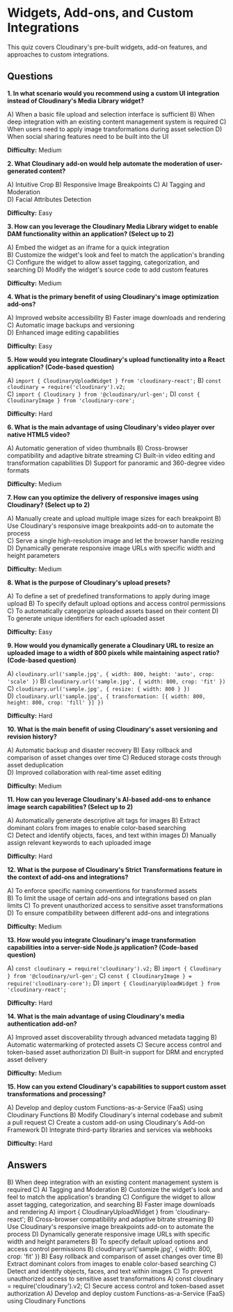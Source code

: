 # Widgets, Add-ons, and Custom Integrations

This quiz covers Cloudinary's pre-built widgets, add-on features, and approaches to custom integrations.

## Questions

**1. In what scenario would you recommend using a custom UI integration instead of Cloudinary's Media Library widget?**

A) When a basic file upload and selection interface is sufficient
B) When deep integration with an existing content management system is required
C) When users need to apply image transformations during asset selection
D) When social sharing features need to be built into the UI

**Difficulty:** Medium

**2. What Cloudinary add-on would help automate the moderation of user-generated content?**

A) Intuitive Crop
B) Responsive Image Breakpoints
C) AI Tagging and Moderation  
D) Facial Attributes Detection

**Difficulty:** Easy

**3. How can you leverage the Cloudinary Media Library widget to enable DAM functionality within an application? (Select up to 2)**

A) Embed the widget as an iframe for a quick integration  
B) Customize the widget's look and feel to match the application's branding
C) Configure the widget to allow asset tagging, categorization, and searching
D) Modify the widget's source code to add custom features

**Difficulty:** Medium

**4. What is the primary benefit of using Cloudinary's image optimization add-ons?**

A) Improved website accessibility
B) Faster image downloads and rendering
C) Automatic image backups and versioning  
D) Enhanced image editing capabilities

**Difficulty:** Easy

**5. How would you integrate Cloudinary's upload functionality into a React application? (Code-based question)**

A) `import { CloudinaryUploadWidget } from 'cloudinary-react';`
B) `const cloudinary = require('cloudinary').v2;`  
C) `import { Cloudinary } from '@cloudinary/url-gen';`
D) `const { CloudinaryImage } from 'cloudinary-core';`

**Difficulty:** Hard

**6. What is the main advantage of using Cloudinary's video player over native HTML5 video?**

A) Automatic generation of video thumbnails
B) Cross-browser compatibility and adaptive bitrate streaming
C) Built-in video editing and transformation capabilities
D) Support for panoramic and 360-degree video formats

**Difficulty:** Medium

**7. How can you optimize the delivery of responsive images using Cloudinary? (Select up to 2)**

A) Manually create and upload multiple image sizes for each breakpoint
B) Use Cloudinary's responsive image breakpoints add-on to automate the process  
C) Serve a single high-resolution image and let the browser handle resizing
D) Dynamically generate responsive image URLs with specific width and height parameters

**Difficulty:** Medium

**8. What is the purpose of Cloudinary's upload presets?**

A) To define a set of predefined transformations to apply during image upload
B) To specify default upload options and access control permissions  
C) To automatically categorize uploaded assets based on their content
D) To generate unique identifiers for each uploaded asset

**Difficulty:** Easy

**9. How would you dynamically generate a Cloudinary URL to resize an uploaded image to a width of 800 pixels while maintaining aspect ratio? (Code-based question)**

A) `cloudinary.url('sample.jpg', { width: 800, height: 'auto', crop: 'scale' })`
B) `cloudinary.url('sample.jpg', { width: 800, crop: 'fit' })`
C) `cloudinary.url('sample.jpg', { resize: { width: 800 } })`  
D) `cloudinary.url('sample.jpg', { transformation: [{ width: 800, height: 800, crop: 'fill' }] })`

**Difficulty:** Hard

**10. What is the main benefit of using Cloudinary's asset versioning and revision history?**

A) Automatic backup and disaster recovery
B) Easy rollback and comparison of asset changes over time
C) Reduced storage costs through asset deduplication  
D) Improved collaboration with real-time asset editing

**Difficulty:** Medium

**11. How can you leverage Cloudinary's AI-based add-ons to enhance image search capabilities? (Select up to 2)**

A) Automatically generate descriptive alt tags for images
B) Extract dominant colors from images to enable color-based searching  
C) Detect and identify objects, faces, and text within images
D) Manually assign relevant keywords to each uploaded image

**Difficulty:** Hard

**12. What is the purpose of Cloudinary's Strict Transformations feature in the context of add-ons and integrations?**

A) To enforce specific naming conventions for transformed assets  
B) To limit the usage of certain add-ons and integrations based on plan limits
C) To prevent unauthorized access to sensitive asset transformations
D) To ensure compatibility between different add-ons and integrations

**Difficulty:** Medium

**13. How would you integrate Cloudinary's image transformation capabilities into a server-side Node.js application? (Code-based question)**

A) `const cloudinary = require('cloudinary').v2;`
B) `import { Cloudinary } from '@cloudinary/url-gen';`
C) `const { CloudinaryImage } = require('cloudinary-core');`
D) `import { CloudinaryUploadWidget } from 'cloudinary-react';`

**Difficulty:** Hard

**14. What is the main advantage of using Cloudinary's media authentication add-on?**

A) Improved asset discoverability through advanced metadata tagging
B) Automatic watermarking of protected assets
C) Secure access control and token-based asset authorization
D) Built-in support for DRM and encrypted asset delivery

**Difficulty:** Medium

**15. How can you extend Cloudinary's capabilities to support custom asset transformations and processing?**

A) Develop and deploy custom Functions-as-a-Service (FaaS) using Cloudinary Functions
B) Modify Cloudinary's internal codebase and submit a pull request
C) Create a custom add-on using Cloudinary's Add-on Framework
D) Integrate third-party libraries and services via webhooks

**Difficulty:** Hard

## Answers

B) When deep integration with an existing content management system is required
C) AI Tagging and Moderation
B) Customize the widget's look and feel to match the application's branding
C) Configure the widget to allow asset tagging, categorization, and searching
B) Faster image downloads and rendering
A) import { CloudinaryUploadWidget } from 'cloudinary-react';
B) Cross-browser compatibility and adaptive bitrate streaming
B) Use Cloudinary's responsive image breakpoints add-on to automate the process
D) Dynamically generate responsive image URLs with specific width and height parameters
B) To specify default upload options and access control permissions
B) cloudinary.url('sample.jpg', { width: 800, crop: 'fit' })
B) Easy rollback and comparison of asset changes over time
B) Extract dominant colors from images to enable color-based searching
C) Detect and identify objects, faces, and text within images
C) To prevent unauthorized access to sensitive asset transformations
A) const cloudinary = require('cloudinary').v2;
C) Secure access control and token-based asset authorization
A) Develop and deploy custom Functions-as-a-Service (FaaS) using Cloudinary Functions
